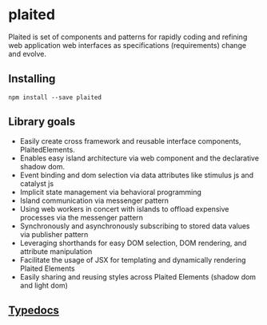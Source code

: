 # plaited

Plaited is set of components and patterns for rapidly coding and refining web
application web interfaces as specifications (requirements) change and evolve.

## Installing

`npm install --save plaited`

## Library goals

- Easily create cross framework and reusable interface components, PlaitedElements.
- Enables easy island architecture via web component and the declarative shadow dom.
- Event binding and dom selection via data attributes like stimulus js and
  catalyst js
- Implicit state management via behavioral programming
- Island communication via messenger pattern
- Using web workers in concert with islands to offload expensive processes via
  the messenger pattern
- Synchronously and asynchronously subscribing to stored data values via
  publisher pattern
- Leveraging shorthands for easy DOM selection, DOM rendering, and attribute
  manipulation
- Facilitate the usage of JSX for templating and dynamically rendering Plaited
  Elements
- Easily sharing and reusing styles across Plaited Elements (shadow dom and
  light dom)

## [Typedocs](../../playbook/api/modules/plaited.md)
